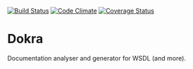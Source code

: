 [![Build Status](https://travis-ci.org/bogdananton/Dokra.svg)](https://travis-ci.org/bogdananton/Dokra) [![Code Climate](https://codeclimate.com/github/bogdananton/Dokra/badges/gpa.svg)](https://codeclimate.com/github/bogdananton/Dokra) [![Coverage Status](https://coveralls.io/repos/bogdananton/Dokra/badge.svg)](https://coveralls.io/r/bogdananton/Dokra)

# Dokra

Documentation analyser and generator for WSDL (and more).
